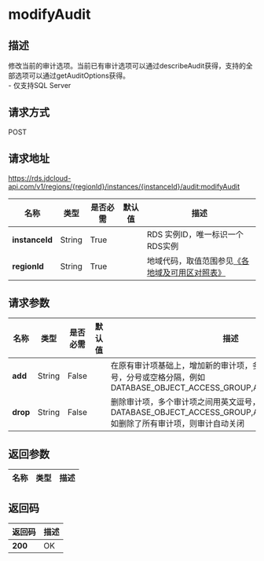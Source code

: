 # modifyAudit


## 描述
修改当前的审计选项。当前已有审计选项可以通过describeAudit获得，支持的全部选项可以通过getAuditOptions获得。<br>- 仅支持SQL Server

## 请求方式
POST

## 请求地址
https://rds.jdcloud-api.com/v1/regions/{regionId}/instances/{instanceId}/audit:modifyAudit

|名称|类型|是否必需|默认值|描述|
|---|---|---|---|---|
|**instanceId**|String|True||RDS 实例ID，唯一标识一个RDS实例|
|**regionId**|String|True||地域代码，取值范围参见[《各地域及可用区对照表》](../Enum-Definitions/Regions-AZ.md)|

## 请求参数
|名称|类型|是否必需|默认值|描述|
|---|---|---|---|---|
|**add**|String|False||在原有审计项基础上，增加新的审计项，多个审计项之间用英文逗号，分号或空格分隔，例如DATABASE_OBJECT_ACCESS_GROUP,ACKUP_RESTORE_GROUP|
|**drop**|String|False||删除审计项，多个审计项之间用英文逗号，分号或空格分隔，例如DATABASE_OBJECT_ACCESS_GROUP,ACKUP_RESTORE_GROUP<br>如删除了所有审计项，则审计自动关闭|


## 返回参数
|名称|类型|描述|
|---|---|---|



## 返回码
|返回码|描述|
|---|---|
|**200**|OK|
